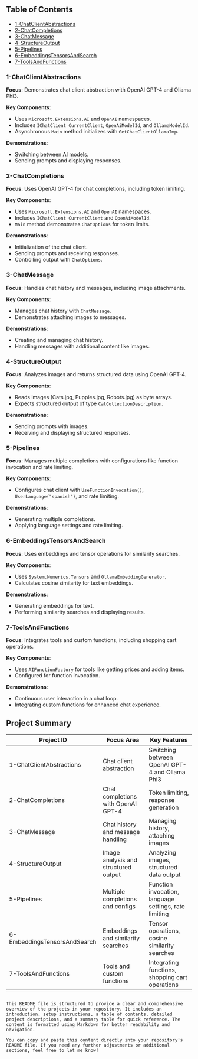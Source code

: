 

## Table of Contents
- [1-ChatClientAbstractions](#1-chatclientabstractions)
- [2-ChatCompletions](#2-chatcompletions)
- [3-ChatMessage](#3-chatmessage)
- [4-StructureOutput](#4-structureoutput)
- [5-Pipelines](#5-pipelines)
- [6-EmbeddingsTensorsAndSearch](#6-embeddingstensorsandsearch)
- [7-ToolsAndFunctions](#7-toolsandfunctions)

### 1-ChatClientAbstractions
**Focus**: Demonstrates chat client abstraction with OpenAI GPT-4 and Ollama Phi3.

**Key Components**:
- Uses `Microsoft.Extensions.AI` and `OpenAI` namespaces.
- Includes `IChatClient CurrentClient`, `OpenAiModelId`, and `OllamaModelId`.
- Asynchronous `Main` method initializes with `GetChatClientOllamaImp`.

**Demonstrations**:
- Switching between AI models.
- Sending prompts and displaying responses.

### 2-ChatCompletions
**Focus**: Uses OpenAI GPT-4 for chat completions, including token limiting.

**Key Components**:
- Uses `Microsoft.Extensions.AI` and `OpenAI` namespaces.
- Includes `IChatClient CurrentClient` and `OpenAiModelId`.
- `Main` method demonstrates `ChatOptions` for token limits.

**Demonstrations**:
- Initialization of the chat client.
- Sending prompts and receiving responses.
- Controlling output with `ChatOptions`.

### 3-ChatMessage
**Focus**: Handles chat history and messages, including image attachments.

**Key Components**:
- Manages chat history with `ChatMessage`.
- Demonstrates attaching images to messages.

**Demonstrations**:
- Creating and managing chat history.
- Handling messages with additional content like images.

### 4-StructureOutput
**Focus**: Analyzes images and returns structured data using OpenAI GPT-4.

**Key Components**:
- Reads images (Cats.jpg, Puppies.jpg, Robots.jpg) as byte arrays.
- Expects structured output of type `CatCollectionDescription`.

**Demonstrations**:
- Sending prompts with images.
- Receiving and displaying structured responses.

### 5-Pipelines
**Focus**: Manages multiple completions with configurations like function invocation and rate limiting.

**Key Components**:
- Configures chat client with `UseFunctionInvocation()`, `UserLanguage("spanish")`, and rate limiting.

**Demonstrations**:
- Generating multiple completions.
- Applying language settings and rate limiting.

### 6-EmbeddingsTensorsAndSearch
**Focus**: Uses embeddings and tensor operations for similarity searches.

**Key Components**:
- Uses `System.Numerics.Tensors` and `OllamaEmbeddingGenerator`.
- Calculates cosine similarity for text embeddings.

**Demonstrations**:
- Generating embeddings for text.
- Performing similarity searches and displaying results.

### 7-ToolsAndFunctions
**Focus**: Integrates tools and custom functions, including shopping cart operations.

**Key Components**:
- Uses `AIFunctionFactory` for tools like getting prices and adding items.
- Configured for function invocation.

**Demonstrations**:
- Continuous user interaction in a chat loop.
- Integrating custom functions for enhanced chat experience.

## Project Summary
| Project ID               | Focus Area                          | Key Features                                      |
|--------------------------|-------------------------------------|--------------------------------------------------|
| 1-ChatClientAbstractions | Chat client abstraction             | Switching between OpenAI GPT-4 and Ollama Phi3   |
| 2-ChatCompletions        | Chat completions with OpenAI GPT-4  | Token limiting, response generation              |
| 3-ChatMessage            | Chat history and message handling   | Managing history, attaching images               |
| 4-StructureOutput        | Image analysis and structured output| Analyzing images, structured data output         |
| 5-Pipelines              | Multiple completions and configs    | Function invocation, language settings, rate limiting |
| 6-EmbeddingsTensorsAndSearch | Embeddings and similarity searches | Tensor operations, cosine similarity searches    |
| 7-ToolsAndFunctions      | Tools and custom functions          | Integrating functions, shopping cart operations  |
```

This README file is structured to provide a clear and comprehensive overview of the projects in your repository. It includes an introduction, setup instructions, a table of contents, detailed project descriptions, and a summary table for quick reference. The content is formatted using Markdown for better readability and navigation.

You can copy and paste this content directly into your repository's README file. If you need any further adjustments or additional sections, feel free to let me know!